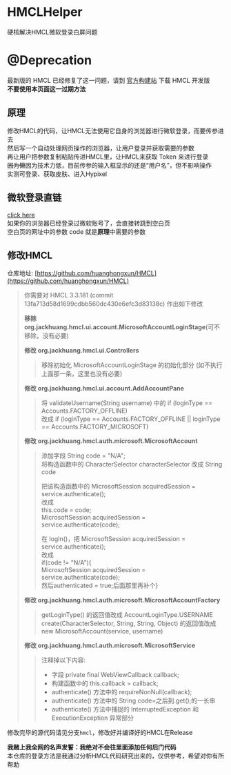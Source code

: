 # HMCLHelper
硬核解决HMCL微软登录白屏问题

# @Deprecation
最新版的 HMCL 已经修复了这一问题，请到 [官方构建站](http://ci.huangyuhui.net/job/HMCL/) 下载 HMCL 开发版  
**不要使用本页面这一过期方法**

## 原理
修改HMCL的代码，让HMCL无法使用它自身的浏览器进行微软登录，而要传参进去  
然后写一个自动处理网页操作的浏览器，让用户登录并获取需要的参数  
再让用户把参数复制粘贴传进HMCL里，让HMCL来获取 Token 来进行登录  
~~因为懒~~因为技术力低，目前传参的输入框显示的还是“用户名”，但不影响操作  
实测可登录、获取皮肤、进入Hypixel  

## 微软登录直链

[click here](https://login.live.com/oauth20_authorize.srf?client_id=00000000402b5328&response_type=code&scope=service%3A%3Auser.auth.xboxlive.com%3A%3AMBI_SSL&redirect_uri=https%3A%2F%2Flogin.live.com%2Foauth20_desktop.srf)  
如果你的浏览器已经登录过微软账号了，会直接转跳到空白页  
空白页的网址中的参数 code 就是**原理**中需要的参数

## 修改HMCL

仓库地址: [https://github.com/huanghongxun/HMCL](https://github.com/huanghongxun/HMCL)

>你需要对 HMCL 3.3.181 (commit 13fa713d58d1699cdbb560dc430e6efc3d83138c) 作出如下修改
>
>**移除 org.jackhuang.hmcl.ui.account.MicrosoftAccountLoginStage**(可不移除，没有必要)  
>
>**修改 org.jackhuang.hmcl.ui.Controllers**  
>> 移除初始化 MicrosoftAccountLoginStage 的初始化部分 (如不执行上面那一条，这里也没有必要)
>
>**修改 org.jackhuang.hmcl.ui.account.AddAccountPane**   
>> 将 validateUsername(String username) 中的 if (loginType == Accounts.FACTORY_OFFLINE)   
>> 改成 if (loginType == Accounts.FACTORY_OFFLINE || loginType == Accounts.FACTORY_MICROSOFT)  
>  
>**修改 org.jackhuang.hmcl.auth.microsoft.MicrosoftAccount**  
>> 添加字段 String code = "N/A";  
>> 将构造函数中的 CharacterSelector characterSelector 改成 String code  
>>    
>> 把该构造函数中的 MicrosoftSession acquiredSession = service.authenticate();  
>> 改成  
>> this.code = code;  
>> MicrosoftSession acquiredSession = service.authenticate(code);  
>>  
>> 在 logIn()，把 MicrosoftSession acquiredSession = service.authenticate();  
>> 改成  
>> if(code != "N/A"){  
>> MicrosoftSession acquiredSession = service.authenticate(code);  
>> 然后authenticated = true;后面那里再补个}  
>  
>**修改 org.jackhuang.hmcl.auth.microsoft.MicrosoftAccountFactory**  
>> getLoginType() 的返回值改成 AccountLoginType.USERNAME  
>> create(CharacterSelector, String, String, Object) 的返回值改成 new MicrosoftAccount(service, username)  
>  
>**修改 org.jackhuang.hmcl.auth.microsoft.MicrosoftService**  
>> 注释掉以下内容:  
>> - 字段 private final WebViewCallback callback;  
>> - 构建函数中的 this.callback = callback;  
>> - authenticate() 方法中的 requireNonNull(callback);  
>> - authenticate() 方法中的 String code=之后到.get();的一长串  
>> - authenticate() 方法中捕捉的 InterruptedException 和 ExecutionException 异常部分

修改完毕的源代码请见分支`hmcl`，修改好并编译好的HMCL在Release  

**我赌上我全网的名声发誓：我绝对不会往里面添加任何后门代码**  
本仓库的登录方法是我通过分析HMCL代码研究出来的，仅供参考，希望对你有所帮助
